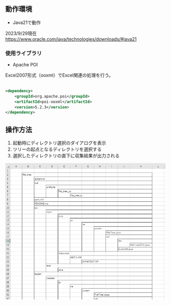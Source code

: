 ## 動作環境

- Java21で動作

2023/9/29現在  
https://www.oracle.com/java/technologies/downloads/#java21

### 使用ライブラリ

- Apache POI

Excel2007形式（ooxml）でExcel関連の処理を行う。

```xml

<dependency>
    <groupId>org.apache.poi</groupId>
    <artifactId>poi-ooxml</artifactId>
    <version>5.2.3</version>
</dependency>
```

## 操作方法

1. 起動時にディレクトリ選択のダイアログを表示
2. ツリーの起点となるディレクトリを選択する
3. 選択したディレクトリの直下に収集結果が出力される

![出力イメージ](img/output_image.png)
